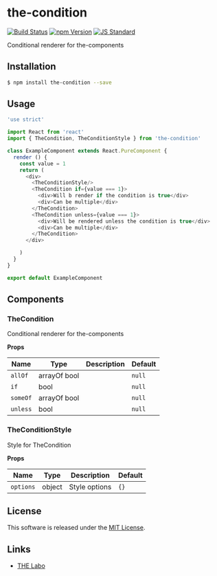 the-condition
==========

<!---
This file is generated by ape-tmpl. Do not update manually.
--->

<!-- Badge Start -->
<a name="badges"></a>

[![Build Status][bd_travis_shield_url]][bd_travis_url]
[![npm Version][bd_npm_shield_url]][bd_npm_url]
[![JS Standard][bd_standard_shield_url]][bd_standard_url]

[bd_repo_url]: https://github.com/the-labo/the-condition
[bd_travis_url]: http://travis-ci.org/the-labo/the-condition
[bd_travis_shield_url]: http://img.shields.io/travis/the-labo/the-condition.svg?style=flat
[bd_travis_com_url]: http://travis-ci.com/the-labo/the-condition
[bd_travis_com_shield_url]: https://api.travis-ci.com/the-labo/the-condition.svg?token=
[bd_license_url]: https://github.com/the-labo/the-condition/blob/master/LICENSE
[bd_codeclimate_url]: http://codeclimate.com/github/the-labo/the-condition
[bd_codeclimate_shield_url]: http://img.shields.io/codeclimate/github/the-labo/the-condition.svg?style=flat
[bd_codeclimate_coverage_shield_url]: http://img.shields.io/codeclimate/coverage/github/the-labo/the-condition.svg?style=flat
[bd_gemnasium_url]: https://gemnasium.com/the-labo/the-condition
[bd_gemnasium_shield_url]: https://gemnasium.com/the-labo/the-condition.svg
[bd_npm_url]: http://www.npmjs.org/package/the-condition
[bd_npm_shield_url]: http://img.shields.io/npm/v/the-condition.svg?style=flat
[bd_standard_url]: http://standardjs.com/
[bd_standard_shield_url]: https://img.shields.io/badge/code%20style-standard-brightgreen.svg

<!-- Badge End -->


<!-- Description Start -->
<a name="description"></a>

Conditional renderer for the-components

<!-- Description End -->


<!-- Overview Start -->
<a name="overview"></a>



<!-- Overview End -->


<!-- Sections Start -->
<a name="sections"></a>

<!-- Section from "doc/guides/01.Installation.md.hbs" Start -->

<a name="section-doc-guides-01-installation-md"></a>

Installation
-----

```bash
$ npm install the-condition --save
```


<!-- Section from "doc/guides/01.Installation.md.hbs" End -->

<!-- Section from "doc/guides/02.Usage.md.hbs" Start -->

<a name="section-doc-guides-02-usage-md"></a>

Usage
---------

```javascript
'use strict'

import React from 'react'
import { TheCondition, TheConditionStyle } from 'the-condition'

class ExampleComponent extends React.PureComponent {
  render () {
    const value = 1
    return (
      <div>
        <TheConditionStyle/>
        <TheCondition if={value === 1}>
          <div>Will b render if the condition is true</div>
          <div>Can be multiple</div>
        </TheCondition>
        <TheCondition unless={value === 1}>
          <div>Will be rendered unless the condition is true</div>
          <div>Can be multiple</div>
        </TheCondition>
      </div>

    )
  }
}

export default ExampleComponent

```


<!-- Section from "doc/guides/02.Usage.md.hbs" End -->

<!-- Section from "doc/guides/03.Components.md.hbs" Start -->

<a name="section-doc-guides-03-components-md"></a>

Components
-----------

### TheCondition

Conditional renderer for the-components

**Props**

| Name | Type | Description | Default |
| --- | --- | ---- | ---- |
| `allOf` | arrayOf bool |  | `null` |
| `if` | bool  |  | `null` |
| `someOf` | arrayOf bool |  | `null` |
| `unless` | bool  |  | `null` |

### TheConditionStyle

Style for TheCondition

**Props**

| Name | Type | Description | Default |
| --- | --- | ---- | ---- |
| `options` | object  | Style options | `{}` |



<!-- Section from "doc/guides/03.Components.md.hbs" End -->


<!-- Sections Start -->


<!-- LICENSE Start -->
<a name="license"></a>

License
-------
This software is released under the [MIT License](https://github.com/the-labo/the-condition/blob/master/LICENSE).

<!-- LICENSE End -->


<!-- Links Start -->
<a name="links"></a>

Links
------

+ [THE Labo][t_h_e_labo_url]

[t_h_e_labo_url]: https://github.com/the-labo

<!-- Links End -->
